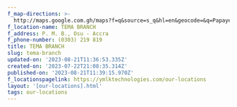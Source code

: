 ```yaml
---
f_map-directions: >-
  http://maps.google.com.gh/maps?f=q&source=s_q&hl=en&geocode=&q=Papaye+tesano&sll=5.639988,-0.165825&sspn=0.041597,0.077162&ie=UTF8&hq=Papaye+tesano&hnear=&ll=5.60659,-0.235643&spn=0.0013,0.002411&t=h&z=19&iwloc=A
f_location-name: TEMA BRANCH
f_address: P. M. B., Osu - Accra
f_phone-number: (0303) 219 819
title: TEMA BRANCH
slug: tema-branch
updated-on: '2023-08-21T11:36:53.335Z'
created-on: '2023-07-22T21:08:35.314Z'
published-on: '2023-08-21T11:39:15.970Z'
f_locationspagelink: https://ymlktechnologies.com/our-locations
layout: '[our-locations].html'
tags: our-locations
---
```



